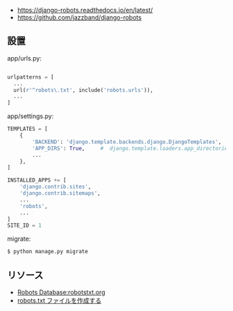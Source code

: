 - https://django-robots.readthedocs.io/en/latest/
- https://github.com/jazzband/django-robots


## 設置


app/urls.py:

~~~py

urlpatterns = [
  ...
  url(r'^robots\.txt', include('robots.urls')),
  ...
]
~~~

app/settings.py:

~~~py
TEMPLATES = [
    {
        'BACKEND': 'django.template.backends.django.DjangoTemplates',
        'APP_DIRS': True,     #  django.template.loaders.app_directories.Loader
        ...
    },
]

INSTALLED_APPS += [
    'django.contrib.sites',
    'django.contrib.sitemaps',
    ...
    'robots',
    ...
]
SITE_ID = 1
~~~

migrate:

~~~bash
$ python manage.py migrate
~~~


## リソース

- [Robots Database:robotstxt.org](http://www.robotstxt.org/db.html)
- [robots.txt ファイルを作成する](https://support.google.com/webmasters/answer/6062596?hl=ja)
